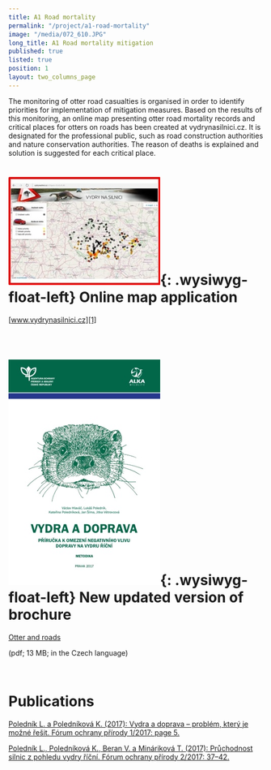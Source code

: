 ```yaml
---
title: A1 Road mortality
permalink: "/project/a1-road-mortality"
image: "/media/072_610.JPG"
long_title: A1 Road mortality mitigation
published: true
listed: true
position: 1
layout: two_columns_page
---
```

The monitoring of otter road casualties is organised in order to
identify priorities for implementation of mitigation measures. Based on
the results of this monitoring, an online map presenting otter road
mortality records and critical places for otters on roads has been
created at vydrynasilnici.cz. It is designated for the professional
public, such as road construction authorities and nature conservation
authorities. The reason of deaths is explained and solution is suggested
for each critical place.

# ![](/media/vydrynasilnici_300.jpg){: .wysiwyg-float-left} Online map application

[www.vydrynasilnici.cz][1]

<div class="clearfix"></div>

 

# ![](/media/vydra_a_doprava_-_ob_lka_300.jpg){: .wysiwyg-float-left} New updated version of brochure

[Otter and roads](/media/vydra_a_doprava_-_web_1.pdf)

(pdf; 13 MB; in the Czech language)

<div class="clearfix"></div>

 

# Publications

[Poledník L. a Poledníková K. (2017): Vydra a doprava – problém, který
je možné řešit. Fórum ochrany přírody 1/2017: page
5.](/media/11-vydra-a-doprava-problem-ktery-je-mozne-resit.pdf)

[Poledník L., Poledníková K., Beran V. a Mináriková T. (2017):
Průchodnost silnic z pohledu vydry říční. Fórum ochrany přírody 2/2017:
37–42.](/media/12-pruchodnost-silnic-z-pohledu-vydry-ricni.pdf)


[1]: http://www.vydrynasilnici.cz
